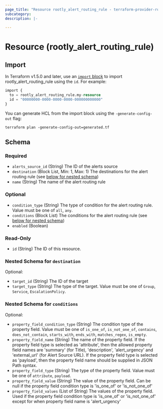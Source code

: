 ```yaml
---
page_title: "Resource rootly_alert_routing_rule - terraform-provider-rootly"
subcategory:
description: |-
    
---
```


# Resource (rootly_alert_routing_rule)





## Import

In Terraform v1.5.0 and later, use an [`import` block](https://developer.hashicorp.com/terraform/language/import) to import rootly_alert_routing_rule using the `id`. For example:

```terraform
import {
  to = rootly_alert_routing_rule.my-resource
  id = "00000000-0000-0000-0000-000000000000"
}
```

You can generate HCL from the import block using the `-generate-config-out` flag:

```console
terraform plan -generate-config-out=generated.tf
```

<!-- schema generated by tfplugindocs -->
## Schema

### Required

- `alerts_source_id` (String) The ID of the alerts source
- `destination` (Block List, Min: 1, Max: 1) The destinations for the alert routing rule (see [below for nested schema](#nestedblock--destination))
- `name` (String) The name of the alert routing rule

### Optional

- `condition_type` (String) The type of condition for the alert routing rule. Value must be one of `all`, `any`.
- `conditions` (Block List) The conditions for the alert routing rule (see [below for nested schema](#nestedblock--conditions))
- `enabled` (Boolean)

### Read-Only

- `id` (String) The ID of this resource.

<a id="nestedblock--destination"></a>
### Nested Schema for `destination`

Optional:

- `target_id` (String) The ID of the target
- `target_type` (String) The type of the target. Value must be one of `Group`, `Service`, `EscalationPolicy`.


<a id="nestedblock--conditions"></a>
### Nested Schema for `conditions`

Optional:

- `property_field_condition_type` (String) The condition type of the property field. Value must be one of `is_one_of`, `is_not_one_of`, `contains`, `does_not_contain`, `starts_with`, `ends_with`, `matches_regex`, `is_empty`.
- `property_field_name` (String) The name of the property field. If the property field type is selected as 'attribute', then the allowed property field names are 'summary' (for Title), 'description', 'alert_urgency' and 'external_url' (for Alert Source URL). If the property field type is selected as 'payload', then the property field name should be supplied in JSON Path syntax.
- `property_field_type` (String) The type of the property field. Value must be one of `attribute`, `payload`.
- `property_field_value` (String) The value of the property field. Can be null if the property field condition type is 'is_one_of' or 'is_not_one_of'
- `property_field_values` (List of String) The values of the property field. Used if the property field condition type is 'is_one_of' or 'is_not_one_of' except for when property field name is 'alert_urgency'
